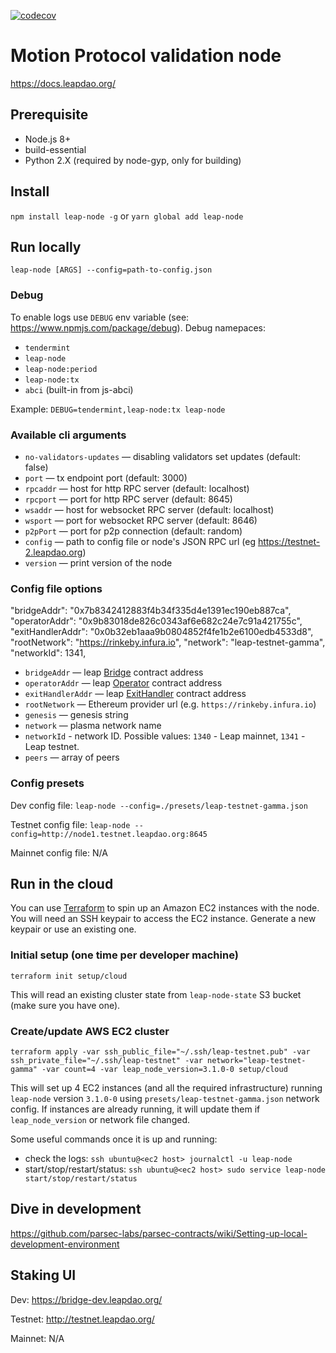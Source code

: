 [![codecov](https://codecov.io/gh/leapdao/leap-node/branch/master/graph/badge.svg)](https://codecov.io/gh/leapdao/leap-node)

# Motion Protocol validation node

https://docs.leapdao.org/

## Prerequisite

- Node.js 8+
- build-essential
- Python 2.X (required by node-gyp, only for building)

## Install

`npm install leap-node -g` or `yarn global add leap-node`

## Run locally

`leap-node [ARGS] --config=path-to-config.json`

### Debug

To enable logs use `DEBUG` env variable (see: https://www.npmjs.com/package/debug). Debug namepaces:

- `tendermint`
- `leap-node`
- `leap-node:period`
- `leap-node:tx`
- `abci` (built-in from js-abci)

Example: `DEBUG=tendermint,leap-node:tx leap-node`

### Available cli arguments

- `no-validators-updates` — disabling validators set updates (default: false)
- `port` — tx endpoint port (default: 3000)
- `rpcaddr` — host for http RPC server (default: localhost)
- `rpcport` — port for http RPC server (default: 8645)
- `wsaddr` — host for websocket RPC server (default: localhost)
- `wsport` — port for websocket RPC server (default: 8646)
- `p2pPort` — port for p2p connection (default: random)
- `config` — path to config file or node's JSON RPC url (eg https://testnet-2.leapdao.org)
- `version` — print version of the node

### Config file options
  "bridgeAddr": "0x7b8342412883f4b34f335d4e1391ec190eb887ca",
  "operatorAddr": "0x9b83018de826c0343af6e682c24e7c91a421755c",
  "exitHandlerAddr": "0x0b32eb1aaa9b0804852f4fe1b2e6100edb4533d8",
  "rootNetwork": "https://rinkeby.infura.io",
  "network": "leap-testnet-gamma",
  "networkId": 1341,

- `bridgeAddr` — leap [Bridge](https://github.com/leapdao/leap-contracts) contract address
- `operatorAddr` — leap [Operator](https://github.com/leapdao/leap-contracts) contract address
- `exitHandlerAddr` — leap [ExitHandler](https://github.com/leapdao/leap-contracts) contract address
- `rootNetwork` — Ethereum provider url (e.g. `https://rinkeby.infura.io`)
- `genesis` — genesis string
- `network` — plasma network name
- `networkId` - network ID. Possible values: `1340` - Leap mainnet, `1341` - Leap testnet.
- `peers` — array of peers

### Config presets

Dev config file: `leap-node --config=./presets/leap-testnet-gamma.json`

Testnet config file: `leap-node --config=http://node1.testnet.leapdao.org:8645`

Mainnet config file: N/A

## Run in the cloud

You can use [Terraform](https://www.terraform.io/) to spin up an Amazon EC2 instances with the node. You will need an SSH keypair to access the EC2 instance. Generate a new keypair or use an existing one.

### Initial setup (one time per developer machine)

```
terraform init setup/cloud
```

This will read an existing cluster state from `leap-node-state` S3 bucket (make sure you have one).

### Create/update AWS EC2 cluster

```
terraform apply -var ssh_public_file="~/.ssh/leap-testnet.pub" -var ssh_private_file="~/.ssh/leap-testnet" -var network="leap-testnet-gamma" -var count=4 -var leap_node_version=3.1.0-0 setup/cloud
```

This will set up 4 EC2 instances (and all the required infrastructure) running `leap-node` version `3.1.0-0` using `presets/leap-testnet-gamma.json` network config. If instances are already running, it will update them if `leap_node_version` or network file changed.


Some useful commands once it is up and running:

- check the logs: `ssh ubuntu@<ec2 host> journalctl -u leap-node`
- start/stop/restart/status: `ssh ubuntu@<ec2 host> sudo service leap-node start/stop/restart/status`

## Dive in development

https://github.com/parsec-labs/parsec-contracts/wiki/Setting-up-local-development-environment

## Staking UI

Dev: https://bridge-dev.leapdao.org/

Testnet: http://testnet.leapdao.org/

Mainnet: N/A
